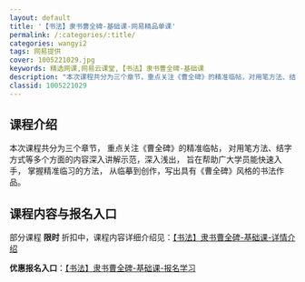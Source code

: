 ```yaml
---
layout: default
title: '【书法】隶书曹全碑-基础课-网易精品单课'
permalink: /:categories/:title/
categories: wangyi2
tags: 网易提供
cover: 1005221029.jpg
keywords: 精选网课,网易云课堂,【书法】隶书曹全碑-基础课
description: "本次课程共分为三个章节，重点关注《曹全碑》的精准临帖，对用笔方法、结字方式等多个方面的内容深入讲解示范，深入浅出，旨在帮助广大学员能快速入手，掌握精准临习的方法，从临摹到创作，写出具有《曹全"
classid: 1005221029
---
```


## 课程介绍

本次课程共分为三个章节，
重点关注《曹全碑》的精准临帖，
对用笔方法、结字方式等多个方面的内容深入讲解示范，深入浅出，
旨在帮助广大学员能快速入手，
掌握精准临习的方法，
从临摹到创作，写出具有《曹全碑》风格的书法作品。

## 课程内容与报名入口

部分课程 **限时** 折扣中，课程内容详细介绍见：[【书法】隶书曹全碑-基础课-详情介绍](https://study.163.com/course/introduction/1005221029.htm?share=1&shareId=1025206652&utm_campaign=share&utm_medium=iphoneShare&utm_source=&utm_u=1025206652)

**优惠报名入口**：[【书法】隶书曹全碑-基础课-报名学习](https://study.163.com/course/introduction/1005221029.htm?share=1&shareId=1025206652&utm_campaign=share&utm_medium=iphoneShare&utm_source=&utm_u=1025206652)

